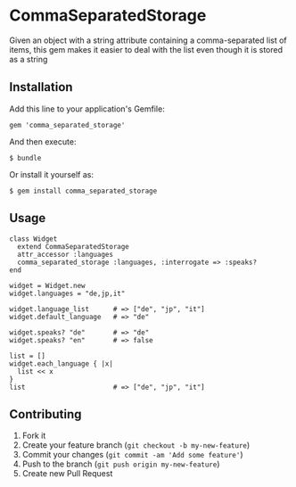 # CommaSeparatedStorage

Given an object with a string attribute containing a comma-separated list of items,
this gem makes it easier to deal with the list even though it is stored as a string

## Installation

Add this line to your application's Gemfile:

    gem 'comma_separated_storage'

And then execute:

    $ bundle

Or install it yourself as:

    $ gem install comma_separated_storage

## Usage

    class Widget
      extend CommaSeparatedStorage
      attr_accessor :languages
      comma_separated_storage :languages, :interrogate => :speaks?
    end

    widget = Widget.new
    widget.languages = "de,jp,it"

    widget.language_list      # => ["de", "jp", "it"]
    widget.default_language   # => "de"

    widget.speaks? "de"       # => "de"
    widget.speaks? "en"       # => false

    list = []
    widget.each_language { |x|
      list << x
    }
    list                      # => ["de", "jp", "it"]

## Contributing

1. Fork it
2. Create your feature branch (`git checkout -b my-new-feature`)
3. Commit your changes (`git commit -am 'Add some feature'`)
4. Push to the branch (`git push origin my-new-feature`)
5. Create new Pull Request
